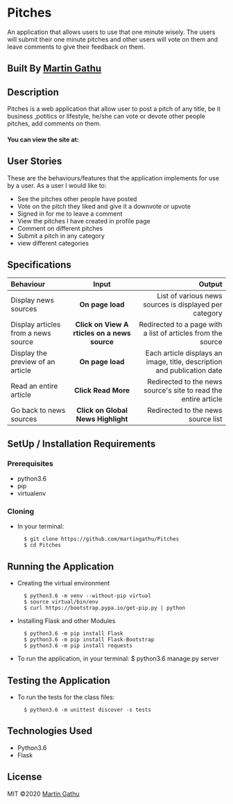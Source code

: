# Pitches
An application that allows users to use that one minute wisely. The users will submit their one minute pitches and other users will vote on them and leave comments to give their feedback on them.   

## Built By [Martin Gathu](https://github.com/martingathu/)

## Description
Pitches is a web application that allow user to post a pitch of any title, be it business ,potitics or lifestyle, he/she can vote or devote other people pitches, add comments on them.

#### You can view the site at: 

## User Stories
These are the behaviours/features that the application implements for use by a user. As a user I would like to:

* See the pitches other people have posted
* Vote on the pitch they liked and give it a downvote or upvote
* Signed in for me to leave a comment
* View the pitches I have created in profile page
* Comment on different pitches
* Submit a pitch in any category
* view different categories


## Specifications
| Behaviour | Input | Output |
| :---------------- | :---------------: | ------------------: |
| Display news sources | **On page load** | List of various news sources is displayed per category |
| Display articles from a news source | **Click on View A rticles on a news source** | Redirected to a page with a list of articles from the source |
| Display the preview of an article | **On page load** | Each article displays an image, title, description and publication date |
| Read an entire article | **Click Read More** | Redirected to the news source's site to read the entire article |
| Go back to news sources | **Click on Global News Highlight** | Redirected to the news source list |
## SetUp / Installation Requirements
### Prerequisites
* python3.6
* pip
* virtualenv

### Cloning
* In your terminal:
        
        $ git clone https://github.com/martingathu/Pitches
        $ cd Pitches

## Running the Application
* Creating the virtual environment

        $ python3.6 -m venv --without-pip virtual
        $ source virtual/bin/env
        $ curl https://bootstrap.pypa.io/get-pip.py | python 
        
* Installing Flask and other Modules

        $ python3.6 -m pip install Flask
        $ python3.6 -m pip install Flask-Bootstrap
        $ python3.6 -m pip install requests
        
        
* To run the application, in your terminal:
        $ python3.6 manage.py server

## Testing the Application
* To run the tests for the class files:

        $ python3.6 -m unittest discover -s tests
   
## Technologies Used
* Python3.6
* Flask


## License
MIT &copy;2020 [Martin Gathu](https://github.com/martingathu/)